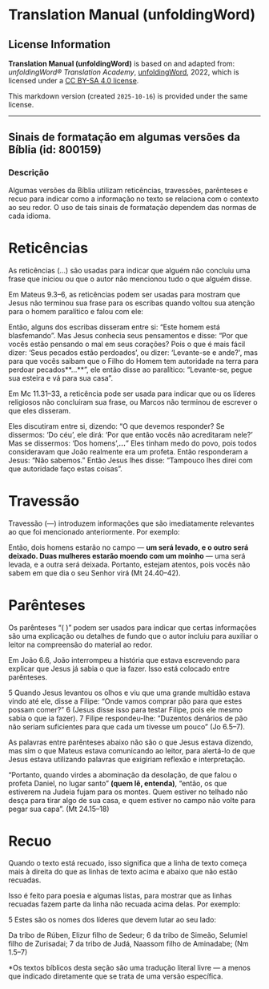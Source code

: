 # Translation Manual (unfoldingWord)

## License Information

**Translation Manual (unfoldingWord)** is based on and adapted from: _unfoldingWord® Translation Academy_, [unfoldingWord](https://unfoldingword.org/utw), 2022, which is licensed under a [CC BY-SA 4.0 license](https://creativecommons.org/licenses/by-sa/4.0/legalcode.en).

This markdown version (created `2025-10-16`) is provided under the same license.



--------------------------------

## Sinais de formatação em algumas versões da Bíblia (id: 800159)

### Descrição

Algumas versões da Bíblia utilizam reticências, travessões, parênteses e recuo para indicar como a informação no texto se relaciona com o contexto ao seu redor. O uso de tais sinais de formatação dependem das normas de cada idioma.

Reticências
===========

As reticências (…) são usadas para indicar que alguém não concluiu uma frase que iniciou ou que o autor não mencionou tudo o que alguém disse.

Em Mateus 9\.3–6, as reticências podem ser usadas para mostram que Jesus não terminou sua frase para os escribas quando voltou sua atenção para o homem paralítico e falou com ele:

Então, alguns dos escribas disseram entre si: “Este homem está blasfemando”. Mas Jesus conhecia seus pensamentos e disse: “Por que vocês estão pensando o mal em seus corações? Pois o que é mais fácil dizer: ‘Seus pecados estão perdoados’, ou dizer: ‘Levante\-se e ande?', mas para que vocês saibam que o Filho do Homem tem autoridade na terra para perdoar pecados**…**”, ele então disse ao paralítico: “Levante\-se, pegue sua esteira e vá para sua casa”.

Em Mc 11\.31–33, a reticência pode ser usada para indicar que ou os líderes religiosos não concluíram sua frase, ou Marcos não terminou de escrever o que eles disseram.

Eles discutiram entre si, dizendo: “O que devemos responder? Se dissermos: ‘Do céu’, ele dirá: ‘Por que então vocês não acreditaram nele?’ Mas se dissermos: ‘Dos homens’,**…**” Eles tinham medo do povo, pois todos consideravam que João realmente era um profeta. Então responderam a Jesus: “Não sabemos.” Então Jesus lhes disse: “Tampouco lhes direi com que autoridade faço estas coisas”.

Travessão
=========

Travessão (—) introduzem informações que são imediatamente relevantes ao que foi mencionado anteriormente. Por exemplo:

Então, dois homens estarão no campo — **um será levado, e o outro será deixado. Duas mulheres estarão moendo com um moinho** — uma será levada, e a outra será deixada. Portanto, estejam atentos, pois vocês não sabem em que dia o seu Senhor virá (Mt 24\.40–42\).

Parênteses
==========

Os parênteses “( )” podem ser usados para indicar que certas informações são uma explicação ou detalhes de fundo que o autor incluiu para auxiliar o leitor na compreensão do material ao redor.

Em João 6\.6, João interrompeu a história que estava escrevendo para explicar que Jesus já sabia o que ia fazer. Isso está colocado entre parênteses.

5 Quando Jesus levantou os olhos e viu que uma grande multidão estava vindo até ele, disse a Filipe: “Onde vamos comprar pão para que estes possam comer?” 6 (Jesus disse isso para testar Filipe, pois ele mesmo sabia o que ia fazer). 7 Filipe respondeu\-lhe: “Duzentos denários de pão não seriam suficientes para que cada um tivesse um pouco” (Jo 6\.5–7\).

As palavras entre parênteses abaixo não são o que Jesus estava dizendo, mas sim o que Mateus estava comunicando ao leitor, para alertá\-lo de que Jesus estava utilizando palavras que exigiriam reflexão e interpretação.

“Portanto, quando virdes a abominação da desolação, de que falou o profeta Daniel, no lugar santo” **(quem lê, entenda)**, “então, os que estiverem na Judeia fujam para os montes. Quem estiver no telhado não desça para tirar algo de sua casa, e quem estiver no campo não volte para pegar sua capa”. (Mt 24\.15–18\)

Recuo
=====

Quando o texto está recuado, isso significa que a linha de texto começa mais à direita do que as linhas de texto acima e abaixo que não estão recuadas.

Isso é feito para poesia e algumas listas, para mostrar que as linhas recuadas fazem parte da linha não recuada acima delas. Por exemplo:

5 Estes são os nomes dos líderes que devem lutar ao seu lado:

Da tribo de Rúben, Elizur filho de Sedeur; 6 da tribo de Simeão, Selumiel filho de Zurisadai; 7 da tribo de Judá, Naassom filho de Aminadabe; (Nm 1\.5–7\)

\*Os textos bíblicos desta seção são uma tradução literal livre — a menos que indicado diretamente que se trata de uma versão específica.


